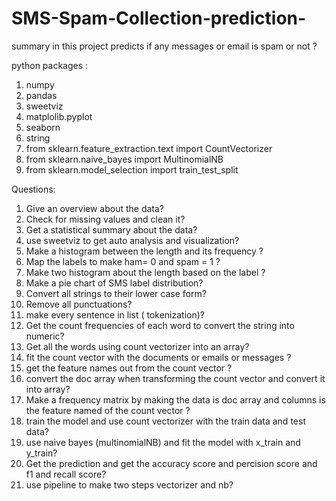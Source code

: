 # SMS-Spam-Collection-prediction-


summary in this project predicts if any messages or email is spam or not ?

python packages : 

1) numpy
2) pandas
3) sweetviz
4) matplolib.pyplot
5) seaborn
6) string
7) from sklearn.feature_extraction.text import CountVectorizer
8) from sklearn.naive_bayes import MultinomialNB
9) from sklearn.model_selection import train_test_split

Questions:

1) Give an overview about the data?
2) Check for missing values and clean it?
3) Get a statistical summary about the data?
4) use sweetviz to get auto analysis and visualization?
5) Make a histogram between the length and its frequency ?
6) Map the labels to make ham= 0 and spam = 1 ?
7) Make two histogram about the length based on the label ?
8) Make a pie chart of SMS label distribution?
9) Convert all strings to their lower case form?
10) Remove all punctuations?
11) make every sentence in list ( tokenization)?
12) Get the count frequencies of each word to convert the string into numeric?
13) Get all the words using count vectorizer into an array?
14) fit the count vector with the documents or emails or messages ?
15) get the feature names out from the count vector ?
16) convert the doc array when transforming the count vector and convert it into array?
17) Make a frequency matrix by making the data is doc array and columns is the feature named of the count vector ?
18) train the model and use count vectorizer with the train data and test data?
19) use naive bayes (multinomialNB) and fit the model with x_train and y_train?
20) Get the prediction and get the accuracy score and percision score and f1 and recall score?
21) use pipeline to make two steps vectorizer and nb?
